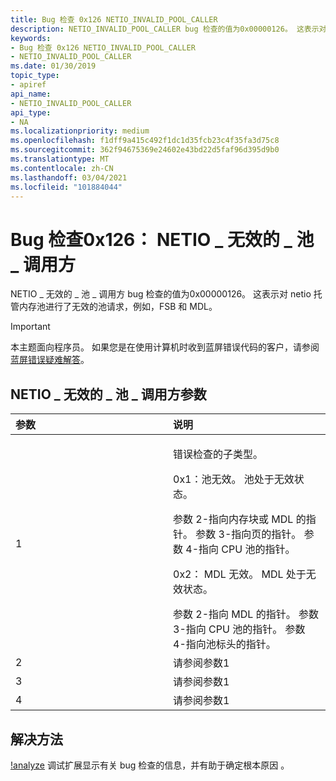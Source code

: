 ```yaml
---
title: Bug 检查 0x126 NETIO_INVALID_POOL_CALLER
description: NETIO_INVALID_POOL_CALLER bug 检查的值为0x00000126。 这表示对 netio 托管内存池进行了无效的池请求，例如，FSB 和 MDL。
keywords:
- Bug 检查 0x126 NETIO_INVALID_POOL_CALLER
- NETIO_INVALID_POOL_CALLER
ms.date: 01/30/2019
topic_type:
- apiref
api_name:
- NETIO_INVALID_POOL_CALLER
api_type:
- NA
ms.localizationpriority: medium
ms.openlocfilehash: f1dff9a415c492f1dc1d35fcb23c4f35fa3d75c8
ms.sourcegitcommit: 362f94675369e24602e43bd22d5faf96d395d9b0
ms.translationtype: MT
ms.contentlocale: zh-CN
ms.lasthandoff: 03/04/2021
ms.locfileid: "101884044"
---
```

# <a name="bug-check-0x126-netio_invalid_pool_caller"></a>Bug 检查0x126： NETIO \_ 无效的 \_ 池 \_ 调用方


NETIO \_ 无效的 \_ 池 \_ 调用方 bug 检查的值为0x00000126。 这表示对 netio 托管内存池进行了无效的池请求，例如，FSB 和 MDL。

> [!IMPORTANT]
> 本主题面向程序员。 如果您是在使用计算机时收到蓝屏错误代码的客户，请参阅[蓝屏错误疑难解答](https://www.windows.com/stopcode)。


## <a name="netio_invalid_pool_caller-parameters"></a>NETIO \_ 无效的 \_ 池 \_ 调用方参数


<table>
<colgroup>
<col width="50%" />
<col width="50%" />
</colgroup>
<thead>
<tr class="header">
<th align="left">参数</th>
<th align="left">说明</th>
</tr>
</thead>
<tbody>
<tr class="odd">
<td align="left">1</td>
<td align="left"><p>错误检查的子类型。</p>
<p>0x1：池无效。 池处于无效状态。</p>
参数 2-指向内存块或 MDL 的指针。
参数 3-指向页的指针。
参数 4-指向 CPU 池的指针。
<p>0x2： MDL 无效。 MDL 处于无效状态。</p>
参数 2-指向 MDL 的指针。
参数 3-指向 CPU 池的指针。
参数 4-指向池标头的指针。</td>
</tr>
<tr class="even">
<td align="left">2</td>
<td align="left">请参阅参数1</td>
</tr>
<tr class="odd">
<td align="left">3</td>
<td align="left">请参阅参数1</td>
</tr>
<tr class="even">
<td align="left">4</td>
<td align="left">请参阅参数1</td>
</tr>
</tbody>
</table>

## <a name="resolution"></a>解决方法

[!analyze](https://docs.microsoft.com/en-us/windows-hardware/drivers/debugger/-analyze) 调试扩展显示有关 bug 检查的信息，并有助于确定根本原因  。

 

 

 




